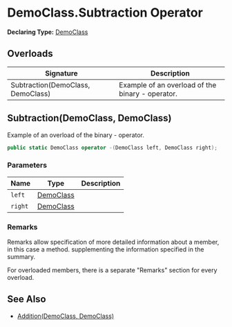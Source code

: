 # DemoClass.Subtraction Operator

**Declaring Type:** [DemoClass](../Type.md)

## Overloads

| Signature                         | Description                                       |
| --------------------------------- | ------------------------------------------------- |
| Subtraction(DemoClass, DemoClass) | Example of an overload of the binary \- operator. |

## Subtraction(DemoClass, DemoClass)

Example of an overload of the binary \- operator.

```csharp
public static DemoClass operator -(DemoClass left, DemoClass right);
```

### Parameters

| Name    | Type                    | Description |
| ------- | ----------------------- | ----------- |
| `left`  | [DemoClass](../Type.md) |             |
| `right` | [DemoClass](../Type.md) |             |

### Remarks

Remarks allow specification of more detailed information about a member, in this case a method. supplementing the information specified in the summary.

For overloaded members, there is a separate "Remarks" section for every overload.

## See Also

- [Addition(DemoClass, DemoClass)](Addition.md)
